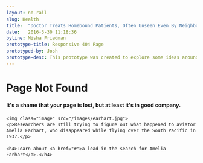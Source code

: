 ```yaml
---
layout: no-rail
slug: Health
title:  "Doctor Treats Homebound Patients, Often Unseen Even By Neighbors"
date:   2016-3-30 11:18:36
byline: Misha Friedman
prototype-title: Responsive 404 Page
prototyped-by: Josh
prototype-desc: This prototype was created to explore some ideas around bringing NPR's 404 page into the responsive ecosystem. (One of the last pages to do so)
---
```


<div class="not-found">
  <div class="wrapper">
    <h1>Page Not Found</h1>
    <h4>It's a shame that your page is lost, but at least it's in good company.</h4>

    <img class="image" src="/images/earhart.jpg">
    <p>Researchers are still trying to figure out what happened to aviator Amelia Earhart, who disappeared while flying over the South Pacific in 1937.</p>

    <h4>Learn about <a href="#">a lead in the search for Amelia Earhart</a>.</h4>
  </div>
</div>
